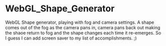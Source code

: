 WebGL_Shape_Generator
=====================

WebGL Shape generator, playing with fog and camera settings. A shape comes out of the fog as the camera pans in, camera pans back out making the shaoe return to fog and the shape changes each time it re-emerges. So I guess I can add screen saver to my list of accomplishments. ;)


